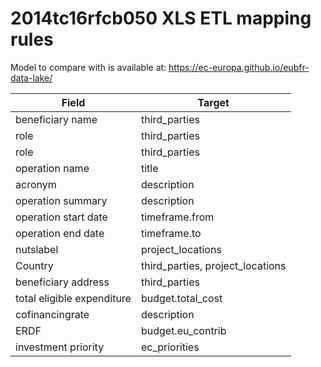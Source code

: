 # 2014tc16rfcb050 XLS ETL mapping rules

Model to compare with is available at: https://ec-europa.github.io/eubfr-data-lake/

| Field                      | Target                           |
| -------------------------- | -------------------------------- |
| beneficiary name           | third_parties                    |
| role                       | third_parties                    |
| role                       | third_parties                    |
| operation name             | title                            |
| acronym                    | description                      |
| operation summary          | description                      |
| operation start date       | timeframe.from                   |
| operation end date         | timeframe.to                     |
| nutslabel                  | project_locations                |
| Country                    | third_parties, project_locations |
| beneficiary address        | third_parties                    |
| total eligible expenditure | budget.total_cost                |
| cofinancingrate            | description                      |
| ERDF                       | budget.eu_contrib                |
| investment priority        | ec_priorities                    |
